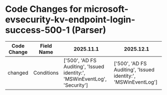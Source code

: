 # Code Changes for microsoft-evsecurity-kv-endpoint-login-success-500-1 (Parser)

| Code Change | Field Name | 2025.11.1 | 2025.12.1 |
|-------------|------------|-----------|------------|
| changed | Conditions | ['500', 'AD FS Auditing', 'Issued identity:', 'MSWinEventLog', 'Security'] | ['500', 'AD FS Auditing', 'Issued identity:', 'MSWinEventLog'] |